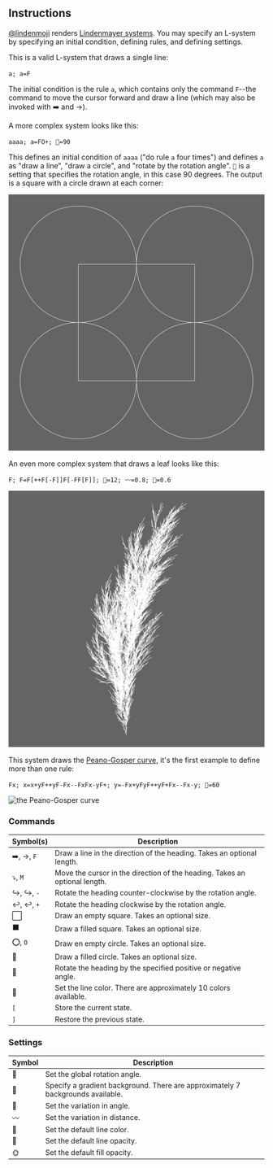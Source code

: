 ## Instructions

[@lindenmoji](https://twitter.com/lindenmoji) renders
[Lindenmayer systems](https://en.wikipedia.org/wiki/L-system). You may specify
an L-system by specifying an initial condition, defining rules, and defining
settings.

This is a valid L-system that draws a single line:

`a; a=F`

The initial condition is the rule `a`, which contains only the command `F`--the
command to move the cursor forward and draw a line (which may also be invoked
with ➡️ and →).

A more complex system looks like this:

`aaaa; a=FO+; 📐=90`

This defines an initial condition of `aaaa` ("do rule `a` four times") and
defines `a` as "draw a line", "draw a circle", and "rotate by the rotation
angle". `📐` is a setting that specifies the rotation angle, in this case 90
degrees. The output is a square with a circle drawn at each corner:

![a square with a circle centered on each corner](examples/simple-square.png)

An even more complex system that draws a leaf looks like this:

`F; F=F[++F[-F]]F[-FF[F]]; 📐=12; 〰️=0.8; 🍥=0.6`

![the skeleton of a leaf](examples/leaf.png)

This system draws the
[Peano-Gosper curve](https://en.wikipedia.org/wiki/Gosper_curve), it's the
first example to define more than one rule:

`Fx; x=x+yF++yF-Fx--FxFx-yF+; y=-Fx+yFyF++yF+Fx--Fx-y; 📐=60`

![the Peano-Gosper curve](examples/peano-gosper.png)

### Commands

Symbol(s) | Description
----------|---------------------------------------------------------------------------
➡️, →, `F` | Draw a line in the direction of the heading. Takes an optional length.
⤵️, `M`    | Move the cursor in the direction of the heading. Takes an optional length.
↪️, ↪, `-` | Rotate the heading counter-clockwise by the rotation angle.
↩️, ↩, `+` | Rotate the heading clockwise by the rotation angle.
⬜️         | Draw an empty square. Takes an optional size.
⬛️         | Draw a filled square. Takes an optional size.
⭕️, `O`    | Draw en empty circle. Takes an optional size.
🔴         | Draw a filled circle. Takes an optional size.
📐         | Rotate the heading by the specified positive or negative angle.
🎨         | Set the line color. There are approximately 10 colors available.
`[`       | Store the current state.
`]`       | Restore the previous state.

### Settings

Symbol | Description
-------|---------------------------------------------------------------------------
📐      | Set the global rotation angle.
🌇      | Specify a gradient background. There are approximately 7 backgrounds available.
🍥      | Set the variation in angle.
〰️     | Set the variation in distance.
🎨       | Set the default line color.
🌝      | Set the default line opacity.
🌞      | Set the default fill opacity.
